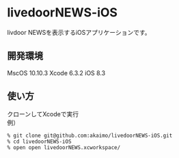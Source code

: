 # livedoorNEWS-iOS
livdoor NEWSを表示するiOSアプリケーションです。

## 開発環境
MscOS 10.10.3
Xcode 6.3.2
iOS 8.3

## 使い方
クローンしてXcodeで実行  
例）  

```
% git clone git@github.com:akaimo/livedoorNEWS-iOS.git
% cd livedoorNEWS-iOS
% open open livedoorNEWS.xcworkspace/
```
